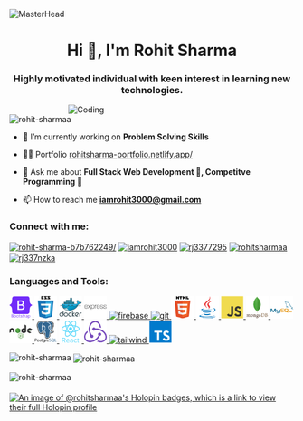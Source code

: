 ![MasterHead](https://media1.giphy.com/headers/GitHub/w8ZJLtJbmuph.gif)
<h1 align="center">Hi 👋, I'm Rohit Sharma</h1>
<h3 align="center">Highly motivated individual with keen interest in learning new technologies.</h3>
<img align="right" alt="Coding" width="400" src="https://i.gifer.com/origin/69/69c1c6c137eba3d2b856635c51bedb5e_w200.gif">




<p align="left">
    <img src="https://komarev.com/ghpvc/?username=rohit-sharmaa&label=Profile%20views&color=0e75b6&style=flat" alt="rohit-sharmaa" />
</p>


- 🔭 I’m currently working on **Problem Solving Skills**

- 👨‍💻 Portfolio [rohitsharma-portfolio.netlify.app/](rohitsharma-portfolio.netlify.app/)

- 💬 Ask me about **Full Stack Web Development 👻, Competitve Programming 🦄**

- 📫 How to reach me **iamrohit3000@gmail.com**

<h3 align="left">Connect with me:</h3>
<p align="left">
<a href="https://linkedin.com/in/rohit-sharma-b7b762249/" target="blank"><img align="center" src="https://raw.githubusercontent.com/rahuldkjain/github-profile-readme-generator/master/src/images/icons/Social/linked-in-alt.svg" alt="rohit-sharma-b7b762249/" height="30" width="40" /></a>
<a href="https://www.codechef.com/users/iamrohit3000" target="blank"><img align="center" src="https://cdn.jsdelivr.net/npm/simple-icons@3.1.0/icons/codechef.svg" alt="iamrohit3000" height="30" width="40" /></a>
<a href="https://codeforces.com/profile/rj3377295" target="blank"><img align="center" src="https://raw.githubusercontent.com/rahuldkjain/github-profile-readme-generator/master/src/images/icons/Social/codeforces.svg" alt="rj3377295" height="30" width="40" /></a>
<a href="https://www.leetcode.com/rohitsharmaa" target="blank"><img align="center" src="https://raw.githubusercontent.com/rahuldkjain/github-profile-readme-generator/master/src/images/icons/Social/leet-code.svg" alt="rohitsharmaa" height="30" width="40" /></a>
<a href="https://auth.geeksforgeeks.org/user/rj337nzka" target="blank"><img align="center" src="https://raw.githubusercontent.com/rahuldkjain/github-profile-readme-generator/master/src/images/icons/Social/geeks-for-geeks.svg" alt="rj337nzka" height="30" width="40" /></a>
</p>

<h3 align="left">Languages and Tools:</h3>
<p align="left"> <a href="https://getbootstrap.com" target="_blank" rel="noreferrer"> <img src="https://raw.githubusercontent.com/devicons/devicon/master/icons/bootstrap/bootstrap-plain-wordmark.svg" alt="bootstrap" width="40" height="40"/> </a> <a href="https://www.w3schools.com/css/" target="_blank" rel="noreferrer"> <img src="https://raw.githubusercontent.com/devicons/devicon/master/icons/css3/css3-original-wordmark.svg" alt="css3" width="40" height="40"/> </a> <a href="https://www.docker.com/" target="_blank" rel="noreferrer"> <img src="https://raw.githubusercontent.com/devicons/devicon/master/icons/docker/docker-original-wordmark.svg" alt="docker" width="40" height="40"/> </a> <a href="https://expressjs.com" target="_blank" rel="noreferrer"> <img src="https://raw.githubusercontent.com/devicons/devicon/master/icons/express/express-original-wordmark.svg" alt="express" width="40" height="40"/> </a> <a href="https://firebase.google.com/" target="_blank" rel="noreferrer"> <img src="https://www.vectorlogo.zone/logos/firebase/firebase-icon.svg" alt="firebase" width="40" height="40"/> </a> <a href="https://git-scm.com/" target="_blank" rel="noreferrer"> <img src="https://www.vectorlogo.zone/logos/git-scm/git-scm-icon.svg" alt="git" width="40" height="40"/> </a> <a href="https://www.w3.org/html/" target="_blank" rel="noreferrer"> <img src="https://raw.githubusercontent.com/devicons/devicon/master/icons/html5/html5-original-wordmark.svg" alt="html5" width="40" height="40"/> </a> <a href="https://www.java.com" target="_blank" rel="noreferrer"> <img src="https://raw.githubusercontent.com/devicons/devicon/master/icons/java/java-original.svg" alt="java" width="40" height="40"/> </a> <a href="https://developer.mozilla.org/en-US/docs/Web/JavaScript" target="_blank" rel="noreferrer"> <img src="https://raw.githubusercontent.com/devicons/devicon/master/icons/javascript/javascript-original.svg" alt="javascript" width="40" height="40"/> </a> <a href="https://www.mongodb.com/" target="_blank" rel="noreferrer"> <img src="https://raw.githubusercontent.com/devicons/devicon/master/icons/mongodb/mongodb-original-wordmark.svg" alt="mongodb" width="40" height="40"/> </a> <a href="https://www.mysql.com/" target="_blank" rel="noreferrer"> <img src="https://raw.githubusercontent.com/devicons/devicon/master/icons/mysql/mysql-original-wordmark.svg" alt="mysql" width="40" height="40"/> </a> <a href="https://nodejs.org" target="_blank" rel="noreferrer"> <img src="https://raw.githubusercontent.com/devicons/devicon/master/icons/nodejs/nodejs-original-wordmark.svg" alt="nodejs" width="40" height="40"/> </a> <a href="https://www.postgresql.org" target="_blank" rel="noreferrer"> <img src="https://raw.githubusercontent.com/devicons/devicon/master/icons/postgresql/postgresql-original-wordmark.svg" alt="postgresql" width="40" height="40"/> </a> <a href="https://reactjs.org/" target="_blank" rel="noreferrer"> <img src="https://raw.githubusercontent.com/devicons/devicon/master/icons/react/react-original-wordmark.svg" alt="react" width="40" height="40"/> </a> <a href="https://redux.js.org" target="_blank" rel="noreferrer"> <img src="https://raw.githubusercontent.com/devicons/devicon/master/icons/redux/redux-original.svg" alt="redux" width="40" height="40"/> </a> <a href="https://tailwindcss.com/" target="_blank" rel="noreferrer"> <img src="https://www.vectorlogo.zone/logos/tailwindcss/tailwindcss-icon.svg" alt="tailwind" width="40" height="40"/> </a> <a href="https://www.typescriptlang.org/" target="_blank" rel="noreferrer"> <img src="https://raw.githubusercontent.com/devicons/devicon/master/icons/typescript/typescript-original.svg" alt="typescript" width="40" height="40"/> </a> </p>

<p><img align="left" src="https://github-readme-stats.vercel.app/api/top-langs?username=rohit-sharmaa&show_icons=true&locale=en&layout=compact" alt="rohit-sharmaa" /></p>

<p>&nbsp;<img align="center" src="https://github-readme-stats.vercel.app/api?username=rohit-sharmaa&show_icons=true&locale=en" alt="rohit-sharmaa" /></p>

<p><img align="center" src="https://github-readme-streak-stats.herokuapp.com/?user=rohit-sharmaa&" alt="rohit-sharmaa" /></p>
<a href="https://holopin.io/@rohitsharmaa">
    <img src="https://holopin.me/rohitsharmaa" alt="An image of @rohitsharmaa's Holopin badges, which is a link to view their full Holopin profile" style="margin-top: 5px;" />
</a>


